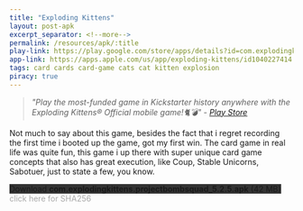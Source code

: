 ```yaml
---
title: "Exploding Kittens"
layout: post-apk
excerpt_separator: <!--more-->
permalink: /resources/apk/:title
play-link: https://play.google.com/store/apps/details?id=com.explodingkittens.projectbombsquad
app-link: https://apps.apple.com/us/app/exploding-kittens/id1040227414
tags: card cards card-game cats cat kitten explosion
piracy: true
---
```


> _"Play the most-funded game in Kickstarter history anywhere with the Exploding Kittens® Official mobile game!🐈💣" - <a href="https://play.google.com/store/apps/details?id=com.explodingkittens.projectbombsquad" target="_blank">Play Store</a>_

Not much to say about this game, besides the fact that i regret recording the first time i booted up the game, got my first win. The card game in real life was quite fun, this game i up there with super unique card game concepts that also has great execution, like Coup, Stable Unicorns, Sabotuer, just to state a few, you know.

<div class="text-center">
    <a class="btn btn-dark btn-block w-100" onclick='apk("com.explodingkittens.projectbombsquad_5.2.5.apk")' target="_blank" style="text-decoration: none; background-color: #333;"> Download <b>com.explodingkittens.projectbombsquad_5.2.5.apk</b> (42 MB)</a>
</div>
<span onclick="javascript:this.innerHTML = '';" style="color:#0005;" class="text-center">click here for SHA256</span>
